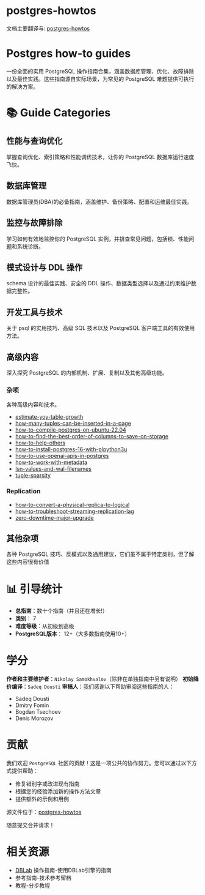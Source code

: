 # postgres-howtos

文档主要翻译与: [postgres-howtos](https://gitlab.com/postgres-ai/docs/-/tree/master/docs/postgres-howtos)

# Postgres how-to guides

一份全面的实用 PostgreSQL 操作指南合集，涵盖数据库管理、优化、故障排除以及最佳实践。这些指南源自实际场景，为常见的 PostgreSQL 难题提供可执行的解决方案。

# 📚 Guide Categories

## 性能与查询优化

掌握查询优化、索引策略和性能调优技术，让你的 PostgreSQL 数据库运行速度飞快。


## 数据库管理

数据库管理员(DBA)的必备指南，涵盖维护、备份策略、配置和运维最佳实践。


## 监控与故障排除

学习如何有效地监控你的 PostgreSQL 实例，并排查常见问题，包括锁、性能问题和系统诊断。

## 模式设计与 DDL 操作

schema 设计的最佳实践、安全的 DDL 操作、数据类型选择以及通过约束维护数据完整性。


## 开发工具与技术

关于 psql 的实用技巧、高级 SQL 技术以及 PostgreSQL 客户端工具的有效使用方法。

## 高级内容

深入探究 PostgreSQL 的内部机制、扩展、复制以及其他高级功能。

### 杂项

各种高级内容和技术。

- [estimate-yoy-table-growth](advanced-topics/misc/estimate-yoy-table-growth.md)
- [how-many-tuples-can-be-inserted-in-a-page](advanced-topics/misc/how-many-tuples-can-be-inserted-in-a-page.md)
- [how-to-compile-postgres-on-ubuntu-22.04](advanced-topics/misc/how-to-compile-postgres-on-ubuntu-22.04.md)
- [how-to-find-the-best-order-of-columns-to-save-on-storage](advanced-topics/misc/how-to-find-the-best-order-of-columns-to-save-on-storage.md)
- [how-to-help-others](advanced-topics/misc/how-to-help-others.md)
- [how-to-install-postgres-16-with-plpython3u](advanced-topics/misc/how-to-install-postgres-16-with-plpython3u.md)
- [how-to-use-openai-apis-in-postgres](advanced-topics/misc/how-to-use-openai-apis-in-postgres.md)
- [how-to-work-with-metadata](advanced-topics/misc/how-to-work-with-metadata.md)
- [lsn-values-and-wal-filenames](advanced-topics/misc/lsn-values-and-wal-filenames.md)
- [tuple-sparsity](advanced-topics/misc/tuple-sparsity.md)

### Replication

- [how-to-convert-a-physical-replica-to-logical](advanced-topics/replication/how-to-convert-a-physical-replica-to-logical.md)
- [how-to-troubleshoot-streaming-replication-lag](advanced-topics/replication/how-to-troubleshoot-streaming-replication-lag.md)
- [zero-downtime-major-upgrade](advanced-topics/replication/zero-downtime-major-upgrade.md)


## 其他杂项

各种 PostgreSQL 技巧、反模式以及通用建议，它们虽不属于特定类别，但了解这些内容很有价值

# 📊 引导统计

- **总指南**：数十个指南（并且还在增长!）
- **类别**： 7
- **难度等级**：从初级到高级
- **PostgreSQL版本**： 12+（大多数指南使用10+）

# 学分

**作者和主要维护者**：`Nikolay Samokhvalov`（除非在单独指南中另有说明）
**初始降价编译**：`Sadeq Dousti`
**审稿人**：我们感谢以下帮助审阅这些指南的人：
- Sadeq Dousti
- Dmitry Fomin
- Bogdan Tsechoev
- Denis Morozov

# 贡献

我们欢迎 `PostgreSQL` 社区的贡献！这是一项公共的协作努力。您可以通过以下方式提供帮助：

- 修复错别字或改进现有指南
- 根据您的经验添加新的操作方法文章
- 提供额外的示例和用例

源文件位于：[postgres-howtos](https://gitlab.com/postgres-ai/docs/-/tree/master/docs/postgres-howtos)

随意提交合并请求！

# 相关资源

- [DBLab](https://gitlab.com/postgres-ai/docs/-/tree/master/docs/dblab-howtos) 操作指南-使用DBLab引擎的指南
- 参考指南-技术参考留档
- 教程-分步教程
